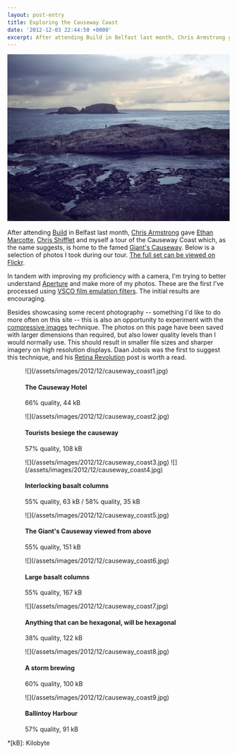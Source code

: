 ```yaml
---
layout: post-entry
title: Exploring the Causeway Coast
date: '2012-12-03 22:44:50 +0000'
excerpt: After attending Build in Belfast last month, Chris Armstrong gave Ethan Marcotte, Chris Shifflet and myself a tour of the Causeway Coast which, as the name suggests, is home to the famed Giant's Causeway.
---
```

![Causeway Coast](/assets/images/2012/12/causeway_coast.jpg)

After attending [Build][1] in Belfast last month, [Chris Armstrong][2] gave [Ethan Marcotte][3], [Chris Shifflet][4] and myself a tour of the Causeway Coast which, as the name suggests, is home to the famed [Giant's Causeway][5]. Below is a selection of photos I took during our tour. [The full set can be viewed on Flickr][6].

In tandem with improving my proficiency with a camera, I'm trying to better understand [Aperture][7] and make more of my photos. These are the first I've processed using [VSCO film emulation filters][8]. The initial results are encouraging.

Besides showcasing some recent photography -- something I'd like to do more often on this site -- this is also an opportunity to experiment with the [compressive images][9] technique. The photos on this page have been saved with larger dimensions than required, but also lower quality levels than I would normally use. This should result in smaller file sizes and sharper imagery on high resolution displays. Daan Jobsis was the first to suggest this technique, and his [Retina Revolution][10] post is worth a read.

<figure>
    ![](/assets/images/2012/12/causeway_coast1.jpg)
    <figcaption>
        <h4>The Causeway Hotel</h4>
        <p>66% quality, 44 kB</p>
    </figcaption>
</figure>

<figure>
    ![](/assets/images/2012/12/causeway_coast2.jpg)
    <figcaption>
        <h4>Tourists besiege the causeway</h4>
        <p>57% quality, 108 kB</p>
    </figcaption>
</figure>

<figure class="tandem">
    ![](/assets/images/2012/12/causeway_coast3.jpg)
    ![](/assets/images/2012/12/causeway_coast4.jpg)<br/>
    <figcaption>
        <h4>Interlocking basalt columns</h4>
        <p>55% quality, 63 kB / 58% quality, 35 kB</p>
    </figcaption>
</figure>

<figure>
    ![](/assets/images/2012/12/causeway_coast5.jpg)
    <figcaption>
        <h4>The Giant's Causeway viewed from above</h4>
        <p>55% quality, 151 kB</p>
    </figcaption>
</figure>

<figure>
    ![](/assets/images/2012/12/causeway_coast6.jpg)
    <figcaption>
        <h4>Large basalt columns</h4>
        <p>55% quality, 167 kB</p>
    </figcaption>
</figure>

<figure>
    ![](/assets/images/2012/12/causeway_coast7.jpg)
    <figcaption>
        <h4>Anything that can be hexagonal, will be hexagonal</h4>
        <p>38% quality, 122 kB</p>
    </figcaption>
</figure>

<figure>
    ![](/assets/images/2012/12/causeway_coast8.jpg)
    <figcaption>
        <h4>A storm brewing</h4>
        <p>60% quality, 100 kB</p>
    </figcaption>
</figure>

<figure>
    ![](/assets/images/2012/12/causeway_coast9.jpg)
    <figcaption>
        <h4>Ballintoy Harbour</h4>
        <p>57% quality, 91 kB</p>
    </figcaption>
</figure>

[1]: http://2012.buildconf.com/
[2]: http://chris-armstrong.com/
[3]: http://ethanmarcotte.com/
[4]: http://shiflett.org/
[5]: https://en.wikipedia.org/wiki/Giants_Causeway
[6]: http://www.flickr.com/photos/paulrobertlloyd/sets/72157632145059113/
[7]: http://www.apple.com/aperture/
[8]: http://visualsupply.co/film/01/aperture3
[9]: http://www.filamentgroup.com/lab/rwd_img_compression/
[10]: http://blog.netvlies.nl/design-interactie/retina-revolution/

*[kB]: Kilobyte